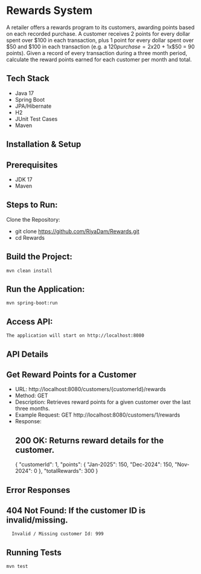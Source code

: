 # Rewards System
A retailer offers a rewards program to its customers, awarding points based on each recorded purchase. 
A customer receives 2 points for every dollar spent over $100 in each transaction, plus 1 point for every dollar spent over $50 and $100 in each transaction
(e.g. a $120 purchase = 2x$20 + 1x$50 = 90 points). 
Given a record of every transaction during a three month period, calculate the reward points earned for each customer per month and total.

## Tech Stack
- Java 17
- Spring Boot
- JPA/Hibernate
- H2
- JUnit Test Cases
- Maven

## Installation & Setup
## Prerequisites
- JDK 17
- Maven
## Steps to Run:
  Clone the Repository:
   - git clone https://github.com/RiyaDam/Rewards.git
   - cd Rewards
## Build the Project:
    mvn clean install
## Run the Application:
    mvn spring-boot:run
## Access API:
    The application will start on http://localhost:8080

## API Details
## Get Reward Points for a Customer
- URL:
  http://localhost:8080/customers/{customerId}/rewards
- Method: GET
- Description: Retrieves reward points for a given customer over the last three months.
- Example Request:
  GET http://localhost:8080/customers/1/rewards
- Response:
  ## 200 OK: Returns reward details for the customer.
  {
    "customerId": 1,
    "points": {
      "Jan-2025": 150,
      "Dec-2024": 150,
      "Nov-2024": 0
    },
    "totalRewards": 300
  }
## Error Responses
  ## 404 Not Found: If the customer ID is invalid/missing.
      Invalid / Missing customer Id: 999

## Running Tests
    mvn test
  
  
